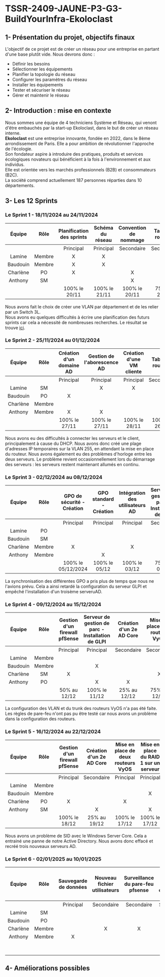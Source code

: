 # TSSR-2409-JAUNE-P3-G3-BuildYourInfra-Ekoloclast

## 1- Présentation du projet, objectifs finaux
L'objectif de ce projet est de créer un réseau pour une entreprise en partant d'une base plutôt vide. Nous devrons donc : 
- Définir les besoins
- Sélectionner les équipements
- Planifier la topologie du réseau
- Configurer les paramètres du réseau
- Installer les équipements
- Tester et sécuriser le réseau
- Gérer et maintenir le réseau

## 2- Introduction : mise en contexte
Nous sommes une équipe de 4 techniciens Système et Réseau, qui venont d'être embauchés par la start-up Ekoloclast, dans le but de créer un réseau interne.  
**Ekoloclast** est une entreprise innovante, fondée en 2022, dans le 8ème arrondissement de Paris. Elle a pour ambition de révolutionner l'approche de l'écologie.   
Son fondateur aspire à introduire des pratiques, produits et services écologiques novateurs qui bénéficient à la fois à l'environnement et aux individus.   
Elle est orientée vers les marchés professionnels (B2B) et consommateurs (B2C).  
La société comprend actuellement 187 personnes réparties dans 10 départements.    
  

## 3- Les 12 Sprints
### Le Sprint 1 - 18/11/2024 au 24/11/2024

| Équipe   | Rôle   | Planification des sprints | Schéma du réseau | Convention de nommage | Table de routage | Liste de matériels |
| :--: | :--: | :--: | :--: | :--: | :--: | :--: |
| | | Principal | Principal | Secondaire | Secondaire | Secondaire |
|  Lamine  | Membre | X | X |  |  |  |
| Baudouin | Membre | X | X |  |  | X |
| Charlène |   PO   | X |  | X | X | |
| Anthony  |   SM   | | | X | X | |
| | | 100% le 20/11 | 100% le 21/11 | 100% le 20/11 | 75% au 22/11 | 25% au 22/11 |

Nous avons fait le choix de créer une VLAN par département et de les relier par un Switch 3L.   
Nous avons eu quelques difficultés à écrire une planification des futurs sprints car cela a nécessité de nombreuses recherches. Le résultat se trouve [ici](Ressources/S01_PlanificationSprint.csv).  

### Le Sprint 2 - 25/11/2024 au 01/12/2024

| Équipe   | Rôle   | Création d'un domaine AD | Gestion de l'aborescence AD | Création d'une VM cliente | Table de routage | Liste de matériels | Intégration des utilisateurs AD |
| :--: | :--: | :--: | :--: | :--: | :--: | :--: | :--: |
| | | Principal | Principal | Principal | Secondaire | Secondaire | Secondaire |
|  Lamine  | SM |  | X | X |  |  |  |
| Baudouin | PO | X |  |  | | X |  |
| Charlène | Membre |  |  |  | X |  | X |
| Anthony  | Membre | X | X |  |  | |  |
| | | 100% le 27/11 | 100% le 27/11 | 100% le 28/11 | 100% le 26/11 | 100% le 28/11 | 25% au 29/11 |

Nous avons eu des difficultés à connecter les serveurs et le client, principalement à cause du DHCP. Nous avons donc créé une plage d'adresses IP temporaires sur la VLAN 255, en attendant la mise en place du routeur.  Nous avons également eu des problèmes d'horloge entre les deux serveurs. Le problème revient occasionnellement lors du démarrage des serveurs : les serveurs restent maintenant allumés en continu.   

### Le Sprint 3 - 02/12/2024 au 08/12/2024

| Équipe   | Rôle   | GPO de sécurité - Création | GPO standard - Création | Intégration des utilisateurs AD | Serveur de gestion de parc - Installation de GLPI | Création d'un 2e AD Core | Mettre en place un routeur VyOS |
| :--: | :--: | :--: | :--: | :--: | :--: | :--: | :--: |
| | | Principal | Principal | Principal | Secondaire | Secondaire | Secondaire |
|  Lamine  | PO |  |  |  |  |  |  |
| Baudouin | SM |  |  |  | X | X |  |
| Charlène | Membre | X |  | X |  |  |  |
| Anthony  | Membre |  | X |  |  | | X |
| | | 100% le 05/12/2024 | 100% le 05/12 | 100% le 03/12 | 75% au 06/12 | 0% au 06/12 | 25% au 06/12 |

La synchronisation des différentes GPO a pris plus de temps que nous ne l'avions prévu. Cela a ainsi retardé la configuration du serveur GLPI et empêché l'installation d'un troisème serveruAD.

### Le Sprint 4 - 09/12/2024 au 15/12/2024

| Équipe   | Rôle   | Gestion d'un firewall pfSense | Serveur de gestion de parc - Installation de GLPI  | Création d'un 2e AD Core | Mise en place d'un routeur VyOS |
| :--: | :--: | :--: | :--: | :--: | :--: |
| | | Principal | Principal | Secondaire | Secondaire |
|  Lamine  | Membre |  |  |  |  |
| Baudouin | Membre |  | X |  |  |
| Charlène | SM | X |  |  | X |
| Anthony  | PO | | X | X |  |
| | | 50% au 12/12 | 100% le 11/12 | 25% au 12/12 | 75% au 12/12 |

La configuration des VLAN et du trunk des routeurs VyOS n'a pas été faite. Les règles de pare-feu n'ont pas pu être testé car nous avons un problème dans la configuration des routeurs.  

### Le Sprint 5 - 16/12/2024 au 22/12/2024

| Équipe   | Rôle   | Gestion d'un firewall pfSense | Création d'un 2e AD Core | Mise en place de deux routeurs VyOS | Mise en place du RAID 1 sur un serveur | Mise en place des dossiers réseaux | GPO Télémétrie | Mise en place de LAPS | GPO Restriction d'utilisation | Déplacement automatique des PC dans les OU |
| :--: | :--: | :--: | :--: | :--: | :--: | :--: | :--: | :--: | :--: | :--: |
| | | Principal | Secondaire | Principal | Principal | Principal | Secondaire | Secondaire | Secondaire | Optionnel |
|  Lamine  | Membre |  |  |  |  |  |  |  |  |  |
| Baudouin | Membre |  |  |  | X | X | X |  | X |  |
| Charlène | PO | X |  | X |  |  |  | X |  |  |
| Anthony  | SM |  | X |  | X | X |  |  |  |  |
| | | 100% le 18/12 | 25% au 19/12 | 100% le 17/12 | 100% le 17/12 | 25% au 22/12/2024 |  | 75% au 22/12/2024 |  |  |

Nous avons un problème de SID avec le Windows Server Core. Cela a entrainé une panne de notre Active Directory. Nous avons donc effacé et recréé trois nouveaux serveurs AD.

### Le Sprint 6 - 02/01/2025 au 10/01/2025

| Équipe   | Rôle  | Sauvegarde de données | Nouveau fichier utilisateurs | Surveillance du pare-feu pfsense | Gestion des logs centralisée | Supervision de l'infrastructure réseau | Mise en place des dossiers réseaux | GPO Télémétrie | Mise en place de LAPS | GPO Restriction d'utilisation | Déplacement automatique des PC dans les OU |
| :--: | :--: | :--: | :--: | :--: | :--: | :--: | :--: | :--: | :--: | :--: | :--: |
| | | Principal | Secondaire | Secondaire | Secondaire | Principal | Principal | Secondaire | Secondaire | Secondaire | Optionnel |
|  Lamine  | SM |  |  |  |  | X |  |  |  |  | |
| Baudouin | PO |  |  |  | X |  |  | X |  |  |  |
| Charlène | Membre |  | X | X |  |  | X |  | X | X | X |
| Anthony  | Membre | X |  |  |  |  | X |  |  |  | |
| | |  |  |  |  |  | 100% le 05/01 | 100% le 06/01 | 100% le 06/01 | 100% le 06/01 | |


## 4- Améliorations possibles
